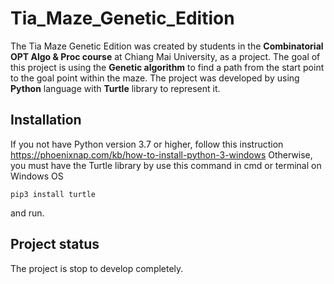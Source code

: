# Tia_Maze_Genetic_Edition
The Tia Maze Genetic Edition was created by students in the **Combinatorial OPT Algo & Proc course** at Chiang Mai University, as a project.
The goal of this project is using the **Genetic algorithm** to find a path from the start point to the goal point within the maze.
The project was developed by using **Python** language with **Turtle** library to represent it.

## Installation
If you not have Python version 3.7 or higher, follow this instruction https://phoenixnap.com/kb/how-to-install-python-3-windows
Otherwise, you must have the Turtle library by use this command in cmd or terminal on Windows OS
```
pip3 install turtle
```
and run.

## Project status
The project is stop to develop completely.
